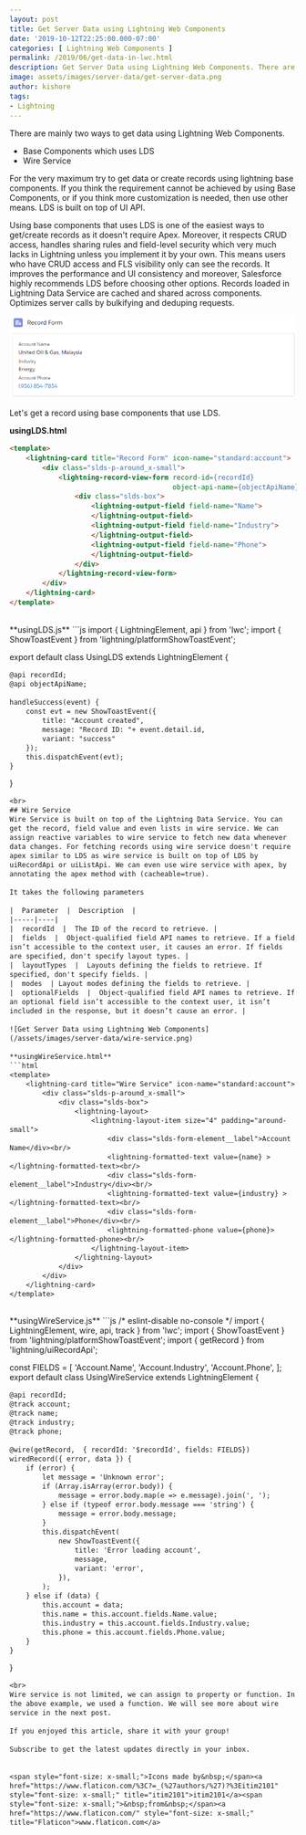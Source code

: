 ```yaml
---
layout: post
title: Get Server Data using Lightning Web Components
date: '2019-10-12T22:25:00.000-07:00'
categories: [ Lightning Web Components ]
permalink: /2019/06/get-data-in-lwc.html
description: Get Server Data using Lightning Web Components. There are mainly two ways to get data using Lightning Web Components. Base Components which uses LDS Wire Service. For the very maximum try to get data or create records using lightning base components. If you think the requirement cannot be achieved by using Base Components, or if you thing more customization is needed, then use other means. LDS is built on top of UI Api.
image: assets/images/server-data/get-server-data.png
author: kishore
tags:
- Lightning
---
```

There are mainly two ways to get data using Lightning Web Components.
- Base Components which uses LDS
- Wire Service

For the very maximum try to get data or create records using lightning base components. If you think the requirement cannot be achieved by using Base Components, or if you think more customization is needed, then use other means. LDS is built on top of UI API.

Using base components that uses LDS is one of the easiest ways to get/create records as it doesn't require Apex. Moreover, it respects CRUD access, handles sharing rules and field-level security which very much lacks in Lightning unless you implement it by your own. This means users who have CRUD access and FLS visibility only can see the records. It improves the performance and UI consistency and moreover, Salesforce highly recommends LDS before choosing other options. Records loaded in Lightning Data Service are cached and shared across components. Optimizes server calls by bulkifying and deduping requests.

![Get Server Data using Lightning Web Components](/assets/images/server-data/record-view-form.png)

Let's get a record using base components that use LDS.

**usingLDS.html**
```html
<template>
    <lightning-card title="Record Form" icon-name="standard:account">
        <div class="slds-p-around_x-small">
            <lightning-record-view-form record-id={recordId}
                                        object-api-name={objectApiName}>
                <div class="slds-box">
                    <lightning-output-field field-name="Name">
                    </lightning-output-field>
                    <lightning-output-field field-name="Industry">
                    </lightning-output-field>
                    <lightning-output-field field-name="Phone">
                    </lightning-output-field>
                </div>
            </lightning-record-view-form>
        </div>
    </lightning-card>    
</template>
```
<br>
**usingLDS.js**
```js
import { LightningElement, api } from 'lwc';
import { ShowToastEvent } from 'lightning/platformShowToastEvent';

export default class UsingLDS extends LightningElement {

    @api recordId;
    @api objectApiName;

    handleSuccess(event) {
        const evt = new ShowToastEvent({
            title: "Account created",
            message: "Record ID: "+ event.detail.id,
            variant: "success"
        });
        this.dispatchEvent(evt);
    }
}
```
<br>
## Wire Service
Wire Service is built on top of the Lightning Data Service. You can get the record, field value and even lists in wire service. We can assign reactive variables to wire service to fetch new data whenever data changes. For fetching records using wire service doesn't require apex similar to LDS as wire service is built on top of LDS by uiRecordApi or uiListApi. We can even use wire service with apex, by annotating the apex method with (cacheable=true).

It takes the following parameters

|  Parameter  |  Description  |
|-----|----|
|  recordId  |  The ID of the record to retrieve. | 
|  fields  |  Object-qualified field API names to retrieve. If a field isn’t accessible to the context user, it causes an error. If fields are specified, don't specify layout types. |
|  layoutTypes  |  Layouts defining the fields to retrieve. If specified, don't specify fields. |
|  modes  | Layout modes defining the fields to retrieve. |
|  optionalFields  |  Object-qualified field API names to retrieve. If an optional field isn’t accessible to the context user, it isn’t included in the response, but it doesn’t cause an error. |

![Get Server Data using Lightning Web Components](/assets/images/server-data/wire-service.png)

**usingWireService.html**
```html
<template>
    <lightning-card title="Wire Service" icon-name="standard:account">
        <div class="slds-p-around_x-small">
            <div class="slds-box">
                <lightning-layout>
                    <lightning-layout-item size="4" padding="around-small">
                        <div class="slds-form-element__label">Account Name</div><br/>
                        <lightning-formatted-text value={name} ></lightning-formatted-text><br/>
                        <div class="slds-form-element__label">Industry</div><br/>
                        <lightning-formatted-text value={industry} ></lightning-formatted-text><br/>
                        <div class="slds-form-element__label">Phone</div><br/>
                        <lightning-formatted-phone value={phone}></lightning-formatted-phone><br/>
                    </lightning-layout-item>
                </lightning-layout>
            </div>
        </div>
    </lightning-card>   
</template>
```
<br>
**usingWireService.js**
```js
/* eslint-disable no-console */
import { LightningElement, wire, api, track } from 'lwc';
import { ShowToastEvent } from 'lightning/platformShowToastEvent';
import { getRecord } from 'lightning/uiRecordApi';

const FIELDS = [
    'Account.Name',
    'Account.Industry',
    'Account.Phone',
];
export default class UsingWireService extends LightningElement {

    @api recordId;
    @track account;
    @track name;
    @track industry;
    @track phone;

    @wire(getRecord,  { recordId: '$recordId', fields: FIELDS}) 
    wiredRecord({ error, data }) {
        if (error) {
            let message = 'Unknown error';
            if (Array.isArray(error.body)) {
                message = error.body.map(e => e.message).join(', ');
            } else if (typeof error.body.message === 'string') {
                message = error.body.message;
            }
            this.dispatchEvent(
                new ShowToastEvent({
                    title: 'Error loading account',
                    message,
                    variant: 'error',
                }),
            );
        } else if (data) {
            this.account = data;
            this.name = this.account.fields.Name.value;
            this.industry = this.account.fields.Industry.value;
            this.phone = this.account.fields.Phone.value;
        }
    }    
}
```
<br>
Wire service is not limited, we can assign to property or function. In the above example, we used a function. We will see more about wire service in the next post.

If you enjoyed this article, share it with your group!

Subscribe to get the latest updates directly in your inbox.


<span style="font-size: x-small;">Icons made by&nbsp;</span><a href="https://www.flaticon.com/%3C?=_(%27authors/%27)?%3Eitim2101" style="font-size: x-small;" title="itim2101">itim2101</a><span style="font-size: x-small;">&nbsp;from&nbsp;</span><a href="https://www.flaticon.com/" style="font-size: x-small;" title="Flaticon">www.flaticon.com</a>